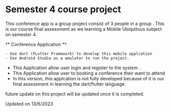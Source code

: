 # Semester 4 course project

This conference app is a group project consist of 3 people in a group . This is our course final assessment as we learning a Mobile Ubiquitous subject on semester 4.

** Conference Application ** 

```
- Use dart (FLutter Framework) to develop this mobile applcation
- Use Android Studio as a emulator to run the project. 
```

- This Application allow user login and register to the system .
- This Application allow user to booking a conference their want to attend
- In this version, this applcation is not fully developed because of it is our final assessment in learning the dart/flutter language.

future update on this project will be updated once it is completed. 

Updated on 13/6/2023

